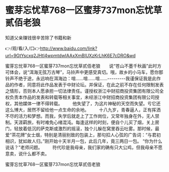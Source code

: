 # 蜜芽忘忧草768一区蜜芽737mon忘忧草贰佰老狼
知道父亲赚钱很辛苦除了书籍和新

👉/观/看/入/口👉http://www.baidu.com/link?url=9GtYscxq2JHtl4wpmtdwIAAxXmBlUXzKrLhK6E7cDRO&wd

蜜芽忘忧草768一区蜜芽737mon忘忧草贰佰老狼　　说“苍山不墨千秋画”此时方可体会，说“洱海无弦万古琴”，马铃声中更感受真切。哦，故乡的小马车，愿你那铃声不绝于途，永远响在洱海边：喧……喧……喧……---------我谨保证我是此作品的作者，同意将此作品发表于中财论坛。并保证，在此之前不存在任何限制发表之情形，否则本人愿承担一切法律责任。谨授权浙江中财招商投资集团有限公司全权负责本作品的发表和转载等相关事宜，未经浙江中财招商投资集团有限公司授权，其他媒体一律不得转载。
　　他失望了，为这片神秘的天空而失望。亏它还这么博大，居然不留给他一点生命的余地。
　　十八九岁，青春逼人，正有挥洒不尽的活力和梦想。而我，失学后就走上了工作岗位，又常年独身在外，无人禁制。天涯羁旅，有时难免心绪混沌。每逢这样的时刻，便自个儿买了烟，关上房门，轻放着低沉的萨克斯或激烈的摇滚，独个儿躲在窝里吞云吐雾。那时候，最爱“茶花牌”女士烟，特别是清丽别致的包装上，那句扣人心弦的广告词：“与君初相识，犹如故人归。”刚开始十天半月一包，此后几年，竟三两日一包。
“你为什么说话？”老师问题。
	　　符代珍是我母亲，我们家的确有只大公鸡，但我母亲不愿意卖，说什么都不卖。

蜜芽忘忧草768一区蜜芽737mon忘忧草贰佰老狼
